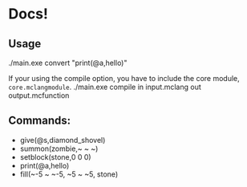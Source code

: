 # Docs!
## Usage
./main.exe convert "print(@a,hello)"

If your using the compile option, you have to include the core module, `core.mclangmodule`.
./main.exe compile in input.mclang out output.mcfunction
## Commands:
- give(@s,diamond_shovel)
- summon(zombie,~ ~ ~)
- setblock(stone,0 0 0)
- print(@a,hello)
- fill(~-5 ~ ~-5, ~5 ~ ~5, stone)